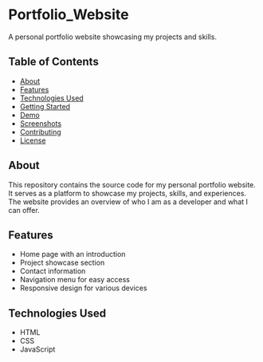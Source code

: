 # Portfolio_Website
A personal portfolio website showcasing my projects and skills.

## Table of Contents
- [About](#about)
- [Features](#features)
- [Technologies Used](#technologies-used)
- [Getting Started](#getting-started)
- [Demo](#demo)
- [Screenshots](#screenshots)
- [Contributing](#contributing)
- [License](#license)

## About

This repository contains the source code for my personal portfolio website. It serves as a platform to showcase my projects, skills, and experiences. The website provides an overview of who I am as a developer and what I can offer.

## Features

- Home page with an introduction
- Project showcase section
- Contact information
- Navigation menu for easy access
- Responsive design for various devices

## Technologies Used

- HTML
- CSS
- JavaScript
